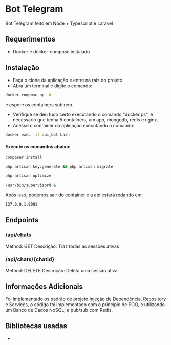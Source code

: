 # Bot Telegram
Bot Telegram feito em Node + Typescript e Laravel

## Requerimentos
- Docker e docker-compose instalado

## Instalação
- Faça o clone da aplicação e entre na raiz do projeto.
- Abra um terminal e digite o comando:
```sh
docker-compose up -d
```
e espere os containers subirem.
- Verifique se deu tudo certo executando o comando "docker ps", é necessario que tenha 5 containers, um app, mongodb, redis e nginx.
- Acesse o container da aplicação executando o comando:
```sh
docker exec -it api_bot bash
```
 
#### Execute os comandos abaixo:

```sh
composer install
```
```sh
php artisan key:generate && php artisan migrate
```
```sh
php artisan optimize
```
```sh
/usr/bin/supervisord &
```
Após isso, podemos sair do container e a api estará rodando em:

```sh
127.0.0.1:8081
```

## Endpoints
### /api/chats
 Method: GET
 Descrição: Traz todas as sessões ativas

### /api/chats/{chatId}
 Method: DELETE
 Descrição: Deleta uma sessão ativa

 ## Informações Adicionais
Foi implementado os padrão de projeto Injeção de Dependência, Repository e Services, o código foi implementado com o princípio de POO, e utilizando um Banco de Dados NoSQL, e pub/sub com Redis.

## Bibliotecas usadas
- 
